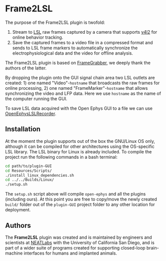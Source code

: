 # Frame2LSL

The purpose of the Frame2LSL plugin is twofold:
1. Stream to [LSL](https://github.com/sccn/labstreaminglayer) raw frames captured by a camera that supports [v4l2](http://linuxtv.org/downloads/v4l-dvb-apis/) for online  behavior tracking.
2. Save the captured frames to a video file in a compressed format and sends to LSL frame markers to automatically synchronize the electrophysiological data and the video for offline analysis.

The Frame2LSL plugin is based on [FrameGrabber](https://github.com/arnefmeyer/FrameGrabberPlugin), we deeply thank the authors of the latter.

By dropping the plugin onto the GUI signal chain area two LSL outlets are created: 1) one named "Video"-`hostname` that broadcasts the raw frames for online processing, 2) one named "FrameMarker"-`hostname` that allows synchronizing the video and LFP data. Here we use `hostname` as the name of the computer running the GUI.

To save LSL data acquired with the Open Ephys GUI to a file we can use  [OpenEphysLSLRecorder](https://bitbucket.org/neatlabs/lslrecorder/src/eb6db559790e11b1abf8bdf4c3dfd874e16a06b3/build/OpenEphysLSLRecorder.sh?at=master&fileviewer=file-view-default).

## Installation ##
At the moment the plugin supports out of the box the GNU/Linux OS only, although
it can be compiled for other architectures using the OS-specific LSL library. The
LSL binary for Linux is already included. To compile the project run the following commands in a bash terminal:
```bash
cd path/to/plugin-GUI
cd Resources/Scripts/
./install_linux_dependencies.sh
cd ../../Builds/Linux/
./setup.sh
```
The `setup.sh` script above will compile `open-ephys` and all the plugins (including ours). At this point you are free to copy/move the newly created `build/` folder out of the `plugin-GUI` project folder to any other location for deployment.  

## Authors ##
The **Frame2LSL** plugin was created and is maintained by engineers and scientists at [NEATLabs](http://neatlabs.ucsd.edu/index.html) with the University of California San Diego, and is part of a wider suite of programs created for supporting closed-loop brain-machine interfaces for humans and implanted animals.
